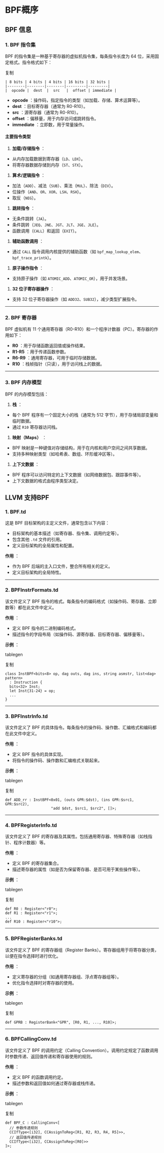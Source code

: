 # BPF概序

## BPF 信息

### 1. **BPF 指令集**

BPF 的指令集是一种基于寄存器的虚拟机指令集，每条指令长度为 64 位，采用固定格式。指令格式如下：

复制

```
| 8 bits | 4 bits | 4 bits | 16 bits | 32 bits |
|--------|--------|--------|---------|---------|
|  opcode |  dest  |  src   |  offset | immediate |
```

* **opcode** ：操作码，指定指令的类型（如加载、存储、算术运算等）。
* **dest** ：目标寄存器（通常为 R0-R10）。
* **src** ：源寄存器（通常为 R0-R10）。
* **offset** ：偏移量，用于内存访问或跳转指令。
* **immediate** ：立即数，用于常量操作。

#### 主要指令类型

1. **加载/存储指令** ：

* 从内存加载数据到寄存器（`LD`、`LDX`）。
* 将寄存器数据存储到内存（`ST`、`STX`）。

1. **算术/逻辑指令** ：

* 加法（`ADD`）、减法（`SUB`）、乘法（`MUL`）、除法（`DIV`）。
* 位操作（`AND`、`OR`、`XOR`、`LSH`、`RSH`）。
* 取反（`NEG`）。

1. **跳转指令** ：

* 无条件跳转（`JA`）。
* 条件跳转（`JEQ`、`JNE`、`JGT`、`JLT`、`JGE`、`JLE`）。
* 函数调用（`CALL`）和返回（`EXIT`）。

1. **辅助函数调用** ：

* 通过 `CALL` 指令调用内核提供的辅助函数（如 `bpf_map_lookup_elem`、`bpf_trace_printk`）。

1. **原子操作指令** ：

* 支持原子操作（如 `ATOMIC_ADD`、`ATOMIC_OR`），用于并发场景。

1. **32 位子寄存器操作** ：

* 支持 32 位子寄存器操作（如 `ADD32`、`SUB32`），减少类型扩展指令。

---

### 2. **BPF 寄存器**

BPF 虚拟机有 11 个通用寄存器（R0-R10）和一个程序计数器（PC）。寄存器的作用如下：

* **R0** ：用于存储函数返回值或操作结果。
* **R1-R5** ：用于传递函数参数。
* **R6-R9** ：通用寄存器，可用于临时存储数据。
* **R10** ：栈帧指针（只读），用于访问栈上的数据。

---

### 3. **BPF 内存模型**

BPF 的内存模型包括：

1. **栈** ：

* 每个 BPF 程序有一个固定大小的栈（通常为 512 字节），用于存储局部变量和临时数据。
* 通过 `R10` 寄存器访问栈。

1. **映射（Maps）** ：

* BPF 映射是一种键值对存储结构，用于在内核和用户空间之间共享数据。
* 支持多种映射类型（如哈希表、数组、环形缓冲区等）。

1. **上下文数据** ：

* BPF 程序可以访问特定的上下文数据（如网络数据包、跟踪事件等）。
* 上下文数据的格式由程序类型决定。

## LLVM 支持BPF

### 1. **BPF.td**

这是 BPF 目标架构的主定义文件，通常包含以下内容：

* 目标架构的基本描述（如寄存器、指令集、调用约定等）。
* 包含其他 `.td` 文件的引用。
* 定义目标架构的全局属性和配置。

 **作用** ：

* 作为 BPF 后端的主入口文件，整合所有相关的定义。
* 定义目标架构的全局特性。

---

### 2. **BPFInstrFormats.td**

该文件定义了 BPF 指令的格式。每条指令的编码格式（如操作码、寄存器、立即数等）都在此文件中定义。

 **作用** ：

* 定义 BPF 指令的二进制编码格式。
* 描述指令的字段布局（如操作码、源寄存器、目标寄存器、偏移量等）。

 **示例** ：

tablegen

复制

```
class InstBPF<bits<8> op, dag outs, dag ins, string asmstr, list<dag> pattern>
  : Instruction {
  bits<32> Inst;
  let Inst{31-24} = op;
  ...
}
```

---

### 3. **BPFInstrInfo.td**

该文件定义了 BPF 的具体指令。每条指令的操作码、操作数、汇编格式和编码都在此文件中定义。

 **作用** ：

* 定义 BPF 指令的具体实现。
* 将指令的操作码、操作数和汇编格式关联起来。

 **示例** ：

tablegen

复制

```
def ADD_rr : InstBPF<0x01, (outs GPR:$dst), (ins GPR:$src1, GPR:$src2),
                     "add $dst, $src1, $src2", []>;
```

---

### 4. **BPFRegisterInfo.td**

该文件定义了 BPF 的寄存器及其属性。包括通用寄存器、特殊寄存器（如栈指针、程序计数器）等。

 **作用** ：

* 定义 BPF 的寄存器集合。
* 描述寄存器的属性（如是否为保留寄存器、是否可用于某些操作等）。

 **示例** ：

tablegen

复制

```
def R0 : Register<"r0">;
def R1 : Register<"r1">;
...
def R10 : Register<"r10">;
```

---

### 5. **BPFRegisterBanks.td**

该文件定义了 BPF 的寄存器组（Register Banks）。寄存器组用于将寄存器分类，以便在指令选择时进行优化。

 **作用** ：

* 定义寄存器的分组（如通用寄存器组、浮点寄存器组等）。
* 优化指令选择时对寄存器的使用。

 **示例** ：

tablegen

复制

```
def GPRB : RegisterBank<"GPR", [R0, R1, ..., R10]>;
```

---

### 6. **BPFCallingConv.td**

该文件定义了 BPF 的调用约定（Calling Convention）。调用约定规定了函数调用时参数传递、返回值传递和寄存器使用的规则。

 **作用** ：

* 定义 BPF 的函数调用约定。
* 描述参数和返回值如何通过寄存器或栈传递。

 **示例** ：

tablegen

复制

```
def BPF_C : CallingConv<[
  // 参数传递规则
  CCIfType<[i32], CCAssignToReg<[R1, R2, R3, R4, R5]>>,
  // 返回值传递规则
  CCIfType<[i32], CCAssignToReg<[R0]>>
]>;
```
